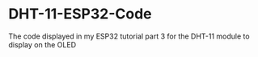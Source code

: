 # DHT-11-ESP32-Code
The code displayed in my ESP32 tutorial part 3 for the DHT-11 module to display on the OLED

